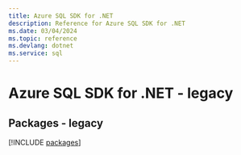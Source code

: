 ```yaml
---
title: Azure SQL SDK for .NET
description: Reference for Azure SQL SDK for .NET
ms.date: 03/04/2024
ms.topic: reference
ms.devlang: dotnet
ms.service: sql
---
```

# Azure SQL SDK for .NET - legacy
## Packages - legacy
[!INCLUDE [packages](sql-index.md)]